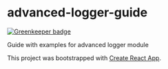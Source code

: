 # advanced-logger-guide

[![Greenkeeper badge](https://badges.greenkeeper.io/AlexeyPopovUA/advanced-logger-guide.svg)](https://greenkeeper.io/)

Guide with examples for advanced logger module

This project was bootstrapped with [Create React App](https://github.com/facebookincubator/create-react-app).
